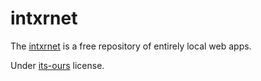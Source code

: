 # intxrnet

The [intxrnet](https://www.intxr.net) is a free repository of entirely local web apps.

Under [its-ours](https://its-ours.org) license.
